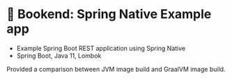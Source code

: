 # 🚀 Bookend: Spring Native Example app

- Example Spring Boot REST application using Spring Native
- Spring Boot, Java 11, Lombok

Provided a comparison between JVM image build and GraalVM image build.


